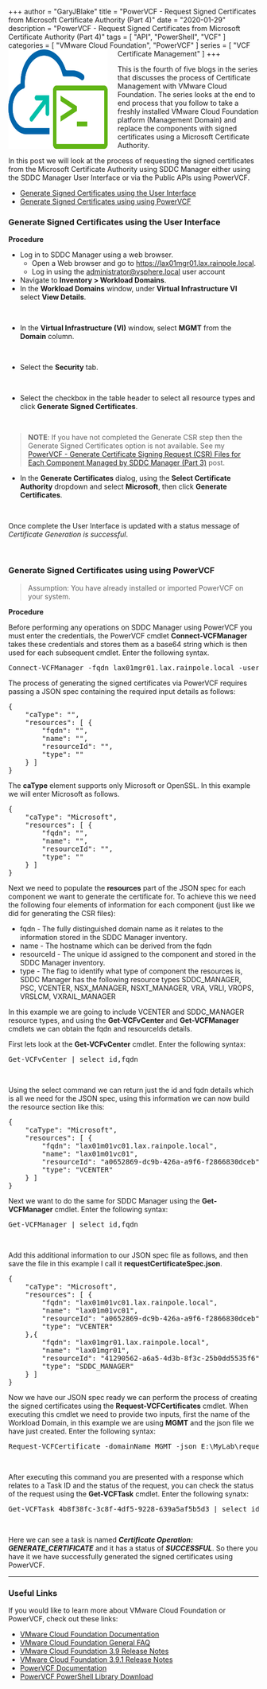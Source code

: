 +++
author = "GaryJBlake"
title = "PowerVCF - Request Signed Certificates from Microsoft Certificate Authority (Part 4)"
date = "2020-01-29"
description = "PowerVCF - Request Signed Certificates from Microsoft Certificate Authority (Part 4)"
tags = [
    "API",
    "PowerShell",
    "VCF"
]
categories = [
    "VMware Cloud Foundation",
    "PowerVCF"
]
series = [
    "VCF Certificate Management"
]
+++
<img align="left" width="200" height="200" src="/images/powervcf-color-transparent.webp" style="float:left; padding-right:20px" >

This is the fourth of five blogs in the series that discusses the process of Certificate Management with VMware Cloud Foundation. The series looks at the end to end process that you follow to take a freshly installed VMware Cloud Foundation platform (Management Domain) and replace the components with signed certificates using a Microsoft Certificate Authority.

In this post we will look at the process of requesting the signed certificates from the Microsoft Certificate Authority using SDDC Manager either using the SDDC Manager User Interface or via the Public APIs using PowerVCF.

- [Generate Signed Certificates using the User Interface](#generate-signed-certificates-using-the-user-interface)
- [Generate Signed Certificates using using PowerVCF](#generate-signed-certificates-using-using-powervcf)

### Generate Signed Certificates using the User Interface

**Procedure**

<!-- wp:list -->
<ul><li>Log in to SDDC Manager using a web browser.<ul><li>Open a Web browser and go to&nbsp;<a href="https://lax01vcf01.lax.rainpole.local/">https://lax01mgr01.lax.rainpole.local</a>.</li><li>Log in using the <a href="mailto:administrator@vsphere.local">administrator@vsphere.local</a> user account</li></ul></li><li>Navigate to <strong>Inventory &gt; Workload Domains</strong>.</li><li>In the <strong>Workload Domains</strong> window, under <strong>Virtual Infrastructure VI</strong> select <strong>View Details</strong>.</li></ul>
<!-- /wp:list -->

<!-- wp:image {"id":210,"sizeSlug":"large"} -->
<figure class="wp-block-image size-large"><img src="https://mycloudyworldcom.files.wordpress.com/2020/01/image-11.png?w=1024" alt="" class="wp-image-210"/></figure>
<!-- /wp:image -->

<!-- wp:list -->
<ul><li>In the <strong>Virtual Infrastructure (VI)</strong> window, select <strong>MGMT</strong> from the <strong>Domain</strong> column.</li></ul>
<!-- /wp:list -->

<!-- wp:image {"id":211,"sizeSlug":"large"} -->
<figure class="wp-block-image size-large"><img src="https://mycloudyworldcom.files.wordpress.com/2020/01/image-12.png?w=1024" alt="" class="wp-image-211"/></figure>
<!-- /wp:image -->

<!-- wp:list -->
<ul><li>Select the <strong>Security</strong> tab.</li></ul>
<!-- /wp:list -->

<!-- wp:image {"id":212,"sizeSlug":"large"} -->
<figure class="wp-block-image size-large"><img src="https://mycloudyworldcom.files.wordpress.com/2020/01/image-13.png?w=1024" alt="" class="wp-image-212"/></figure>
<!-- /wp:image -->

<!-- wp:list -->
<ul><li>Select the checkbox in the table header to select all resource types and click <strong>Generate Signed Certificates</strong>.</li></ul>
<!-- /wp:list -->

<!-- wp:image {"id":255,"sizeSlug":"large"} -->
<figure class="wp-block-image size-large"><img src="https://mycloudyworldcom.files.wordpress.com/2020/01/image-23.png?w=1024" alt="" class="wp-image-255"/></figure>
<!-- /wp:image -->

<!-- wp:quote -->
<blockquote class="wp-block-quote"><p><strong>NOTE</strong>: If you have not completed the Generate CSR step then the Generate Signed Certificates option is not available. See my <a href="https://my-cloudy-world.com/2020/01/24/generate-certificate-signing-request-csr-files-for-each-component-managed-by-sddc-manager/">PowerVCF - Generate Certificate Signing Request (CSR) Files for Each Component Managed by SDDC Manager (Part 3)</a> post.</p></blockquote>
<!-- /wp:quote -->

<!-- wp:list -->
<ul><li>In the <strong>Generate Certificates</strong> dialog, using the <strong>Select Certificate Authority</strong> dropdown and select <strong>Microsoft</strong>, then click <strong>Generate Certificates</strong>.</li></ul>
<!-- /wp:list -->

<!-- wp:image {"id":257,"sizeSlug":"large"} -->
<figure class="wp-block-image size-large"><img src="https://mycloudyworldcom.files.wordpress.com/2020/01/image-24.png?w=648" alt="" class="wp-image-257"/></figure>
<!-- /wp:image -->

<!-- wp:paragraph -->
<p>Once complete the User Interface is updated with a status message of <em>Certificate Generation is successful</em>.</p>
<!-- /wp:paragraph -->

<!-- wp:image {"id":261,"sizeSlug":"large"} -->
<figure class="wp-block-image size-large"><img src="https://mycloudyworldcom.files.wordpress.com/2020/01/image-27.png?w=1024" alt="" class="wp-image-261"/></figure>
<!-- /wp:image -->

### Generate Signed Certificates using using PowerVCF
<!-- wp:quote -->
<blockquote class="wp-block-quote"><p>Assumption: You have already installed or imported PowerVCF on your system.</p></blockquote>
<!-- /wp:quote -->

<!-- wp:paragraph -->
<p><strong>Procedure</strong></p>
<!-- /wp:paragraph -->

<!-- wp:paragraph -->
<p>Before performing any operations on SDDC Manager using PowerVCF you must enter the credentials, the PowerVCF cmdlet <strong>Connect-VCFManager</strong> takes these credentials and stores them as a base64 string which is then used for each subsequent cmdlet. Enter the following syntax.</p>
<!-- /wp:paragraph -->

<!-- wp:syntaxhighlighter/code {"language":"powershell","lineNumbers":false,"makeURLsClickable":false} -->
<pre class="wp-block-syntaxhighlighter-code">Connect-VCFManager -fqdn lax01mgr01.lax.rainpole.local -username admin -password "VMw@re1!"</pre>
<!-- /wp:syntaxhighlighter/code -->

<!-- wp:paragraph -->
<p>The process of generating the signed certificates via PowerVCF requires passing a JSON spec containing the required input details as follows:</p>
<!-- /wp:paragraph -->

<!-- wp:syntaxhighlighter/code {"language":"groovy","lineNumbers":false,"makeURLsClickable":false} -->
<pre class="wp-block-syntaxhighlighter-code">{
    "caType": "",
    "resources": [ {
        "fqdn": "",
        "name": "",
        "resourceId": "",
        "type": ""
    } ]
}</pre>
<!-- /wp:syntaxhighlighter/code -->

<!-- wp:paragraph -->
<p>The <strong>caType</strong> element supports only Microsoft or OpenSSL. In this example we will enter Microsoft as follows.</p>
<!-- /wp:paragraph -->

<!-- wp:syntaxhighlighter/code {"language":"groovy","lineNumbers":false,"makeURLsClickable":false} -->
<pre class="wp-block-syntaxhighlighter-code">{
    "caType": "Microsoft",
    "resources": [ {
        "fqdn": "",
        "name": "",
        "resourceId": "",
        "type": ""
    } ]
}</pre>
<!-- /wp:syntaxhighlighter/code -->

<!-- wp:paragraph -->
<p>Next we need to populate the <strong>resources</strong> part of the JSON spec for each component we want to generate the certificate for. To achieve this we need the following four elements of information for each component (just like we did for generating the CSR files):</p>
<!-- /wp:paragraph -->

<!-- wp:list -->
<ul><li>fqdn - The fully distinguished domain name as it relates to the information stored in the SDDC Manager inventory.</li><li>name - The hostname which can be derived from the fqdn</li><li>resourceId - The unique id assigned to the component and stored in the SDDC Manager inventory.</li><li>type - The flag to identify what type of component the resources is, SDDC Manager has the following resource types SDDC_MANAGER, PSC, VCENTER, NSX_MANAGER, NSXT_MANAGER, VRA, VRLI, VROPS, VRSLCM, VXRAIL_MANAGER</li></ul>
<!-- /wp:list -->

<!-- wp:paragraph -->
<p>In this example we are going to include VCENTER and SDDC_MANAGER resource types, and using the <strong>Get-VCFvCenter </strong>and <strong>Get-VCFManager </strong>cmdlets we can obtain the fqdn and resourceIds details.</p>
<!-- /wp:paragraph -->

<!-- wp:paragraph -->
<p>First lets look at the <strong>Get-VCFvCenter</strong> cmdlet. Enter the following syntax:</p>
<!-- /wp:paragraph -->

<!-- wp:syntaxhighlighter/code {"language":"powershell","lineNumbers":false,"makeURLsClickable":false} -->
<pre class="wp-block-syntaxhighlighter-code">Get-VCFvCenter | select id,fqdn</pre>
<!-- /wp:syntaxhighlighter/code -->

<!-- wp:image {"id":227,"sizeSlug":"large"} -->
<figure class="wp-block-image size-large"><img src="https://mycloudyworldcom.files.wordpress.com/2020/01/image-18.png?w=893" alt="" class="wp-image-227"/></figure>
<!-- /wp:image -->

<!-- wp:paragraph -->
<p>Using the select command we can return just the id and fqdn details which is all we need for the JSON spec, using this information we can now build the resource section like this:</p>
<!-- /wp:paragraph -->

<!-- wp:syntaxhighlighter/code {"language":"groovy","lineNumbers":false,"makeURLsClickable":false} -->
<pre class="wp-block-syntaxhighlighter-code">{
    "caType": "Microsoft",
    "resources": [ {
        "fqdn": "lax01m01vc01.lax.rainpole.local",
        "name": "lax01m01vc01",
        "resourceId": "a0652869-dc9b-426a-a9f6-f2866830dceb",
        "type": "VCENTER"
    } ]
}</pre>
<!-- /wp:syntaxhighlighter/code -->

<!-- wp:paragraph -->
<p>Next we want to do the same for SDDC Manager using the <strong>Get-VCFManager</strong> cmdlet. Enter the following syntax:</p>
<!-- /wp:paragraph -->

<!-- wp:syntaxhighlighter/code {"language":"powershell","lineNumbers":false,"makeURLsClickable":false} -->
<pre class="wp-block-syntaxhighlighter-code">Get-VCFManager | select id,fqdn</pre>
<!-- /wp:syntaxhighlighter/code -->

<!-- wp:image {"id":228,"sizeSlug":"large"} -->
<figure class="wp-block-image size-large"><img src="https://mycloudyworldcom.files.wordpress.com/2020/01/image-19.png?w=894" alt="" class="wp-image-228"/></figure>
<!-- /wp:image -->

<!-- wp:paragraph -->
<p>Add this additional information to our JSON spec file as follows, and then save the file in this example I call it <strong>requestCertificateSpec.json</strong>.</p>
<!-- /wp:paragraph -->

<!-- wp:syntaxhighlighter/code {"language":"groovy","lineNumbers":false,"makeURLsClickable":false} -->
<pre class="wp-block-syntaxhighlighter-code">{
    "caType": "Microsoft",
    "resources": [ {
        "fqdn": "lax01m01vc01.lax.rainpole.local",
        "name": "lax01m01vc01",
        "resourceId": "a0652869-dc9b-426a-a9f6-f2866830dceb",
        "type": "VCENTER"
    },{
        "fqdn": "lax01mgr01.lax.rainpole.local",
        "name": "lax01mgr01",
        "resourceId": "41290562-a6a5-4d3b-8f3c-25b0dd5535f6",
        "type": "SDDC_MANAGER" 
    } ]
}</pre>
<!-- /wp:syntaxhighlighter/code -->

<!-- wp:paragraph -->
<p>Now we have our JSON spec ready we can perform the process of creating the signed certificates using the <strong>Request-VCFCertificates</strong> cmdlet. When executing this cmdlet we need to provide two inputs, first the name of the Workload Domain, in this example we are using <strong>MGMT</strong> and the json file we have just created. Enter the following syntax:</p>
<!-- /wp:paragraph -->

<!-- wp:syntaxhighlighter/code {"language":"powershell","lineNumbers":false,"makeURLsClickable":false} -->
<pre class="wp-block-syntaxhighlighter-code">Request-VCFCertificate -domainName MGMT -json E:\MyLab\requestCertificateSpec.json</pre>
<!-- /wp:syntaxhighlighter/code -->

<!-- wp:image {"id":259,"sizeSlug":"large"} -->
<figure class="wp-block-image size-large"><img src="https://mycloudyworldcom.files.wordpress.com/2020/01/image-25.png?w=803" alt="" class="wp-image-259"/></figure>
<!-- /wp:image -->

<!-- wp:paragraph -->
<p>After executing this command you are presented with a response which relates to a Task ID and the status of the request, you can check the status of the request using the <strong>Get-VCFTask</strong> cmdlet. Enter the following synatx:</p>
<!-- /wp:paragraph -->

<!-- wp:syntaxhighlighter/code {"language":"powershell","lineNumbers":false,"makeURLsClickable":false} -->
<pre class="wp-block-syntaxhighlighter-code">Get-VCFTask 4b8f38fc-3c8f-4df5-9228-639a5af5b5d3 | select id,name,status</pre>
<!-- /wp:syntaxhighlighter/code -->

<!-- wp:image {"id":260,"sizeSlug":"large"} -->
<figure class="wp-block-image size-large"><img src="https://mycloudyworldcom.files.wordpress.com/2020/01/image-26.png?w=805" alt="" class="wp-image-260"/></figure>
<!-- /wp:image -->

Here we can see a task is named ***Certificate Operation: GENERATE_CERTIFICATE*** and it has a status of ***SUCCESSFUL***. So there you have it we have successfully generated the signed certificates using PowerVCF.

- - -
### Useful Links

If you would like to learn more about VMware Cloud Foundation or PowerVCF, check out these links:

* [VMware Cloud Foundation Documentation](https://docs.vmware.com/en/VMware-Cloud-Foundation/)
* [VMware Cloud Foundation General FAQ](https://www.vmware.com/content/dam/digitalmarketing/vmware/en/pdf/datasheet/products/vmware-cloud-foundation-faq.pdf)
* [VMware Cloud Foundation 3.9 Release Notes](https://docs.vmware.com/en/VMware-Cloud-Foundation/3.9/rn/VMware-Cloud-Foundation-39-Release-Notes.html)
* [VMware Cloud Foundation 3.9.1 Release Notes](https://docs.vmware.com/en/VMware-Cloud-Foundation/3.9.1/rn/VMware-Cloud-Foundation-391-Release-Notes.html)
* [PowerVCF Documentation](https://powervcf.readthedocs.io/en/latest/)
* [PowerVCF PowerShell Library Download](https://www.powershellgallery.com/packages/PowerVCF)
